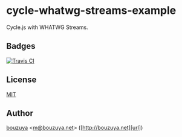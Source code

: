 # cycle-whatwg-streams-example

Cycle.js with WHATWG Streams.

## Badges

[![Travis CI][travis-ci-badge]][travis-ci]

[travis-ci-badge]: https://img.shields.io/travis/bouzuya/cycle-whatwg-streams-example.svg
[travis-ci]: https://travis-ci.org/bouzuya/cycle-whatwg-streams-example

## License

[MIT](LICENSE)

## Author

[bouzuya][user] &lt;[m@bouzuya.net][email]&gt; ([http://bouzuya.net][url])

[user]: https://github.com/bouzuya
[email]: mailto:m@bouzuya.net
[url]: http://bouzuya.net
